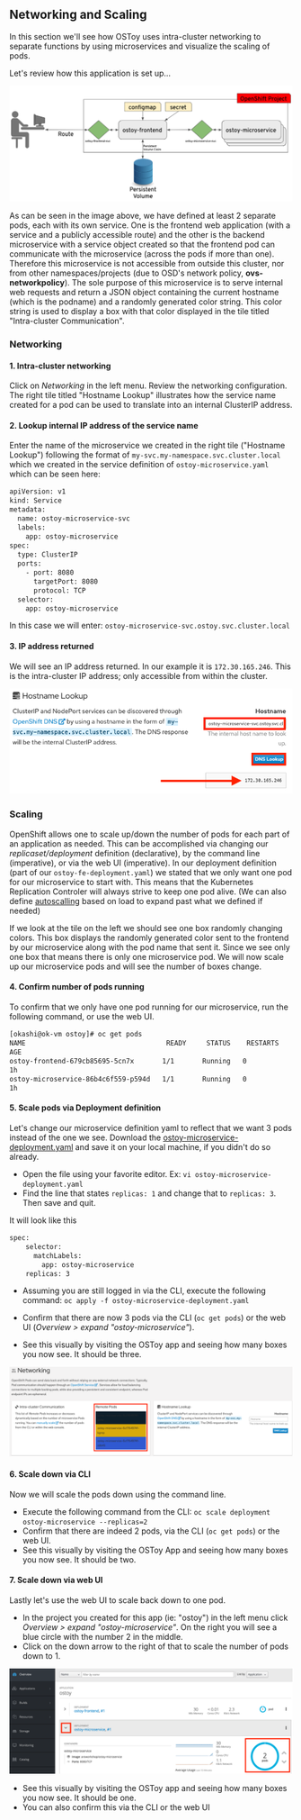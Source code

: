 ## Networking and Scaling
In this section we'll see how OSToy uses intra-cluster networking to separate functions by using microservices and visualize the scaling of pods.

Let's review how this application is set up...

![OSToy Diagram](/images/3-ostoy-arch.png)

As can be seen in the image above, we have defined at least 2 separate pods, each with its own service.  One is the frontend web application (with a service and a publicly accessible route) and the other is the backend microservice with a service object created so that the frontend pod can communicate with the microservice (across the pods if more than one).  Therefore this microservice is not accessible from outside this cluster, nor from other namespaces/projects (due to OSD's network policy, **ovs-networkpolicy**).  The sole purpose of this microservice is to serve internal web requests and return a JSON object containing the current hostname (which is the podname) and a randomly generated color string.  This color string is used to display a box with that color displayed in the tile titled "Intra-cluster Communication".

### Networking

#### 1. Intra-cluster networking
Click on *Networking* in the left menu. Review the networking configuration. The right tile titled "Hostname Lookup" illustrates how the service name created for a pod can be used to translate into an internal ClusterIP address. 

#### 2. Lookup internal IP address of the service name
Enter the name of the microservice we created in the right tile ("Hostname Lookup") following the format of `my-svc.my-namespace.svc.cluster.local` which we created in the service definition of `ostoy-microservice.yaml` which can be seen here:

```
apiVersion: v1
kind: Service
metadata:
  name: ostoy-microservice-svc
  labels:
    app: ostoy-microservice
spec:
  type: ClusterIP
  ports:
    - port: 8080
      targetPort: 8080
      protocol: TCP
  selector:
    app: ostoy-microservice
```

In this case we will enter: `ostoy-microservice-svc.ostoy.svc.cluster.local`

#### 3. IP address returned
We will see an IP address returned. In our example it is ```172.30.165.246```.  This is the intra-cluster IP address; only accessible from within the cluster.

![ostoy DNS](/images/8-ostoy-dns.png)

### Scaling
OpenShift allows one to scale up/down the number of pods for each part of an application as needed.  This can be accomplished via changing our *replicaset/deployment* definition (declarative), by the command line (imperative), or via the web UI (imperative). In our deployment definition (part of our `ostoy-fe-deployment.yaml`) we stated that we only want one pod for our microservice to start with. This means that the Kubernetes Replication Controler will always strive to keep one pod alive.  (We can also define [autoscalling](https://docs.openshift.com/container-platform/3.11/dev_guide/pod_autoscaling.html) based on load to expand past what we defined if needed)

If we look at the tile on the left we should see one box randomly changing colors. This box displays the randomly generated color sent to the frontend by our microservice along with the pod name that sent it. Since we see only one box that means there is only one microservice pod.  We will now scale up our microservice pods and will see the number of boxes change.

#### 4. Confirm number of pods running
To confirm that we only have one pod running for our microservice, run the following command, or use the web UI.

```
[okashi@ok-vm ostoy]# oc get pods
NAME                                   READY     STATUS    RESTARTS   AGE
ostoy-frontend-679cb85695-5cn7x       1/1       Running   0          1h
ostoy-microservice-86b4c6f559-p594d   1/1       Running   0          1h
```

#### 5. Scale pods via Deployment definition
Let's change our microservice definition yaml to reflect that we want 3 pods instead of the one we see. Download the [ostoy-microservice-deployment.yaml](/yaml/ostoy-microservice-deployment.yaml) and save it on your local machine, if you didn't do so already.

- Open the file using your favorite editor. Ex: `vi ostoy-microservice-deployment.yaml`
- Find the line that states `replicas: 1` and change that to `replicas: 3`. Then save and quit.

It will look like this

```
spec:
    selector:
      matchLabels:
        app: ostoy-microservice
    replicas: 3
 ```

- Assuming you are still logged in via the CLI, execute the following command:
`oc apply -f ostoy-microservice-deployment.yaml`

- Confirm that there are now 3 pods via the CLI (`oc get pods`) or the web UI (*Overview > expand "ostoy-microservice"*).
- See this visually by visiting the OSToy app and seeing how many boxes you now see.  It should be three.

![UI Scale](/images/8-ostoy-colorspods.png)

#### 6. Scale down via CLI
Now we will scale the pods down using the command line.  

- Execute the following command from the CLI: `oc scale deployment ostoy-microservice --replicas=2`
- Confirm that there are indeed 2 pods, via the CLI (`oc get pods`) or the web UI.
- See this visually by visiting the OSToy App and seeing how many boxes you now see.  It should be two.

#### 7. Scale down via web UI
Lastly let's use the web UI to scale back down to one pod.  

- In the project you created for this app (ie: "ostoy") in the left menu click *Overview > expand "ostoy-microservice"*.  On the right you will see a blue circle with the number 2 in the middle. 
- Click on the down arrow to the right of that to scale the number of pods down to 1.

![UI Scale](/images/8-ostoy-uiscale.png)

- See this visually by visiting the OSToy app and seeing how many boxes you now see.  It should be one.
- You can also confirm this via the CLI or the web UI

